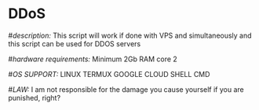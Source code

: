 # DDoS
#*description:*
This script will work if done with VPS and simultaneously and this script can be used for DDOS servers 

#*hardware requirements:*
Minimum 2Gb RAM
core 2

#*OS SUPPORT:*
LINUX
TERMUX
GOOGLE CLOUD SHELL
CMD

#*LAW:*
I am not responsible for the damage you cause yourself if you are punished, right?
